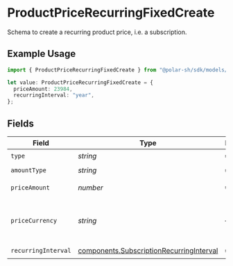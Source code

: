 # ProductPriceRecurringFixedCreate

Schema to create a recurring product price, i.e. a subscription.

## Example Usage

```typescript
import { ProductPriceRecurringFixedCreate } from "@polar-sh/sdk/models/components/productpricerecurringfixedcreate.js";

let value: ProductPriceRecurringFixedCreate = {
  priceAmount: 23984,
  recurringInterval: "year",
};
```

## Fields

| Field                                                                                                | Type                                                                                                 | Required                                                                                             | Description                                                                                          |
| ---------------------------------------------------------------------------------------------------- | ---------------------------------------------------------------------------------------------------- | ---------------------------------------------------------------------------------------------------- | ---------------------------------------------------------------------------------------------------- |
| `type`                                                                                               | *string*                                                                                             | :heavy_check_mark:                                                                                   | N/A                                                                                                  |
| `amountType`                                                                                         | *string*                                                                                             | :heavy_check_mark:                                                                                   | N/A                                                                                                  |
| `priceAmount`                                                                                        | *number*                                                                                             | :heavy_check_mark:                                                                                   | The price in cents.                                                                                  |
| `priceCurrency`                                                                                      | *string*                                                                                             | :heavy_minus_sign:                                                                                   | The currency. Currently, only `usd` is supported.                                                    |
| `recurringInterval`                                                                                  | [components.SubscriptionRecurringInterval](../../models/components/subscriptionrecurringinterval.md) | :heavy_check_mark:                                                                                   | N/A                                                                                                  |
